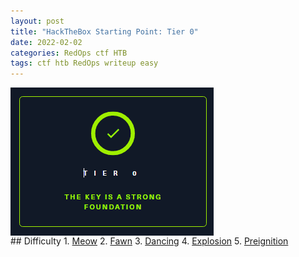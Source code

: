 ```yaml
---
layout: post
title: "HackTheBox Starting Point: Tier 0"
date: 2022-02-02
categories: RedOps ctf HTB
tags: ctf htb RedOps writeup easy
---
```

<img src='/assets/img/ctf/htb/sp/tier0/tier0.PNG' style='display:block;' >
## Difficulty
1. <a href='https://opfor-haunter.github.io/posts/HTB-SP-T0-meow/'>Meow</a>
2. <a href='https://opfor-haunter.github.io/posts/HTB-SP-T0-Fawn/'>Fawn</a>
3. <a href='https://opfor-haunter.github.io/posts/HTB-SP-T0-Dancing'>Dancing</a>
4. <a href='https://opfor-haunter.github.io/posts/HTB-SP-T0-Explosion'>Explosion</a>
5. <a href='https://opfor-haunter.github.io/posts/HTB-SP-T0-Preignition'>Preignition</a>
